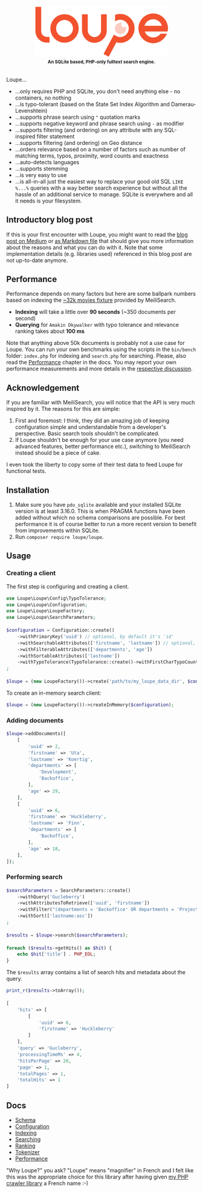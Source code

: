 <div align="center">
  <img src="./logo/logo.svg" width="355px" alt="Loupe"><br/>
  <small><b>An SQLite based, PHP-only fulltext search engine.</b></small>
</div>

<br/>

Loupe…

* …only requires PHP and SQLite, you don't need anything else - no containers, no nothing
* …is typo-tolerant (based on the State Set Index Algorithm and Damerau-Levenshtein)
* …supports phrase search using `"` quotation marks
* …supports negative keyword and phrase search using `-` as modifier
* …supports filtering (and ordering) on any attribute with any SQL-inspired filter statement
* …supports filtering (and ordering) on Geo distance
* …orders relevance based on a number of factors such as number of matching terms, typos, proximity, word counts and exactness
* …auto-detects languages
* …supports stemming
* …is very easy to use
* …is all-in-all just the easiest way to replace your good old SQL `LIKE %...%` queries with a way better search 
  experience but without all the hassle of an additional service to manage. SQLite is everywhere and all it needs is 
  your filesystem.

## Introductory blog post

If this is your first encounter with Loupe, you might want to read the [blog post on Medium][Blog_Medium] or [as 
Markdown file][Blog_Repository] that should give you more information about the reasons and what you can do with it. 
Note that some implementation details (e.g. libraries used) referenced in this blog post are not up-to-date anymore.

## Performance

Performance depends on many factors but here are some ballpark numbers based on indexing the 
[~32k movies fixture][MeiliSearch_Movies] provided by MeiliSearch.

* **Indexing** will take a little over **90 seconds** (~350 documents per second)
* **Querying** for `Amakin Dkywalker` with typo tolerance and relevance ranking takes about **100 ms**

Note that anything above 50k documents is probably not a use case for Loupe. You can run your own benchmarks 
using the scripts in the `bin/bench` folder: `index.php` for indexing and `search.php` for searching. 
Please, also read the [Performance](./docs/performance.md) chapter in the docs. You may report your own performance 
measurements and more details in the [respective discussion][Performance_Topic]. 

## Acknowledgement

If you are familiar with MeiliSearch, you will notice that the API is very much inspired by it. The
reasons for this are simple:

1. First and foremost: I think, they did an amazing job of keeping configuration simple and understandable from a 
   developer's perspective. Basic search tools shouldn't be complicated.
2. If Loupe shouldn't be enough for your use case anymore (you need advanced features, better performance etc.), 
   switching to MeiliSearch instead should be a piece of cake.

I even took the liberty to copy some of their test data to feed Loupe for functional tests.

## Installation

1. Make sure you have `pdo_sqlite` available and your installed SQLite version is at least 3.16.0. This is when 
   PRAGMA functions have been added without which no schema comparisons are possible. For best performance it is of
   course better to run a more recent version to benefit from improvements within SQLite.
2. Run `composer require loupe/loupe`.

## Usage

### Creating a client

The first step is configuring and creating a client.

```php
use Loupe\Loupe\Config\TypoTolerance;
use Loupe\Loupe\Configuration;
use Loupe\Loupe\LoupeFactory;
use Loupe\Loupe\SearchParameters;

$configuration = Configuration::create()
    ->withPrimaryKey('uuid') // optional, by default it's 'id'
    ->withSearchableAttributes(['firstname', 'lastname']) // optional, by default it's ['*'] - everything is indexed
    ->withFilterableAttributes(['departments', 'age'])
    ->withSortableAttributes(['lastname'])
    ->withTypoTolerance(TypoTolerance::create()->withFirstCharTypoCountsDouble(false)) // can be further fine-tuned but is enabled by default
;

$loupe = (new LoupeFactory())->create('path/to/my_loupe_data_dir', $configuration);
```

To create an in-memory search client:

```php
$loupe = (new LoupeFactory())->createInMemory($configuration);
```

### Adding documents

```php
$loupe->addDocuments([
    [
        'uuid' => 2,
        'firstname' => 'Uta',
        'lastname' => 'Koertig',
        'departments' => [
            'Development',
            'Backoffice',
        ],
        'age' => 29,
    ],
    [
        'uuid' => 6,
        'firstname' => 'Huckleberry',
        'lastname' => 'Finn',
        'departments' => [
            'Backoffice',
        ],
        'age' => 18,
    ],
]);
```

### Performing search

```php
$searchParameters = SearchParameters::create()
    ->withQuery('Gucleberry')
    ->withAttributesToRetrieve(['uuid', 'firstname'])
    ->withFilter("(departments = 'Backoffice' OR departments = 'Project Management') AND age > 17")
    ->withSort(['lastname:asc'])
;

$results = $loupe->search($searchParameters);

foreach ($results->getHits() as $hit) {
    echo $hit['title'] . PHP_EOL;
}
```

The `$results` array contains a list of search hits and metadata about the query.

```php
print_r($results->toArray());

[
    'hits' => [
        [
            'uuid' => 6,
            'firstname' => 'Huckleberry'
        ]
    ],
    'query' => 'Gucleberry',
    'processingTimeMs' => 4,
    'hitsPerPage' => 20,
    'page' => 1,
    'totalPages' => 1,
    'totalHits' => 1
]
```

## Docs

* [Schema](./docs/schema.md)
* [Configuration](./docs/configuration.md)
* [Indexing](./docs/indexing.md)
* [Searching](./docs/searching.md)
* [Ranking](./docs/ranking.md)
* [Tokenizer](./docs/tokenizer.md)
* [Performance](./docs/performance.md)

"Why Loupe?" you ask? "Loupe" means "magnifier" in French and I felt like this was the appropriate choice for this 
library after having given [my PHP crawler library][Escargot] a French name :-)

[Escargot]: https://github.com/terminal42/escargot
[Blog_Medium]: https://medium.com/@yanick.witschi/loupe-a-search-engine-with-only-php-and-sqlite-1c0d83024a71
[Blog_Repository]: ./docs/blog_post.md
[MeiliSearch_Movies]: https://www.meilisearch.com/movies.json
[Performance_Topic]: https://github.com/loupe-php/loupe/discussions/17
